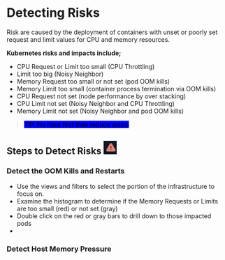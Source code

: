 # Detecting Risks

Risk are caused by the deployment of containers with unset or poorly set request and limit values for CPU and memory resources.

**Kubernetes risks and impacts include;**

* CPU Request or Limit too small (CPU Throttling)
* Limit too big (Noisy Neighbor)
* Memory Request too small or not set (pod OOM kills)
* Memory Limit too small (container process termination via OOM kills)
* CPU Request not set (node performance by over stacking)
* CPU Limit not set (Noisy Neighbor and CPU Throttling)
* Memory Limit not set (Noisy Neighbor and pod OOM kills)

> <mark style="background-color:blue;">TIP: Fix risks first then reduce waste</mark>

## **Steps to Detect Risks** ![](<../.gitbook/assets/image (2).png>)

### **Detect the OOM Kills and Restarts**&#x20;

* Use the views and filters to select the portion of the infrastructure to focus on.
* Examine the histogram to determine if the Memory Requests or Limits are too small (red) or not set (gray)
* Double click on the red or gray bars to drill down to those impacted pods
* &#x20;

### **Detect Host Memory Pressure**
